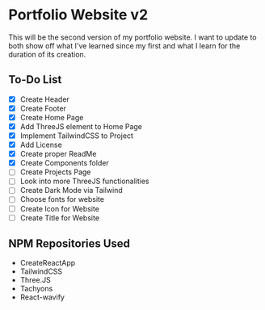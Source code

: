 # Portfolio Website v2

This will be the second version of my portfolio website.  I want to update to both show off what I've learned since my first and what I learn for the duration of its creation.

## To-Do List
- [x] Create Header
- [x] Create Footer
- [x] Create Home Page
- [x] Add ThreeJS element to Home Page
- [x] Implement TailwindCSS to Project
- [x] Add License
- [x] Create proper ReadMe
- [x] Create Components folder
- [ ] Create Projects Page
- [ ] Look into more ThreeJS functionalities
- [ ] Create Dark Mode via Tailwind
- [ ] Choose fonts for website 
- [ ] Create Icon for Website
- [ ] Create Title for Website

## NPM Repositories Used
- CreateReactApp
- TailwindCSS
- Three.JS
- Tachyons
- React-wavify
 